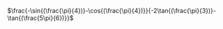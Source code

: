 $\frac{-\sin{(\frac{\pi}{4})}-\cos{(\frac{\pi}{4})}}{-2\tan{(\frac{\pi}{3})}-\tan{(\frac{5\pi}{6})}}$